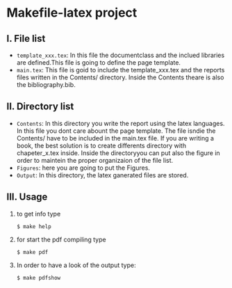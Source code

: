# Makefile-latex project  


I. File list
---------------
* ```template_xxx.tex```: In this file the documentclass and the inclued libraries are defined.This file is going to define the page template. 
* ```main.tex```: This file is goid to include the template_xxx.tex and the reports files written in the Contents/ directory. Inside the Contents theare is also the bibliography.bib.

II. Directory list
---------------
* ```Contents```:  In this directory you write the report using the latex languages. In this file you dont care abount the page template. The file isndie the Contents/ have  to be included in the main.tex file. If you are writing a book, the best solution is to create differents directory with chapeter_x.tex inside. Inside the directoryyou can put also the figure in order to maintein the proper organizaion of the file list.
* ```Figures```: here you are going to put the Figures.
* ```Output```: In this directory, the latex ganerated files are stored.

III. Usage
--------------
1. to get info type

	```
	$ make help
	```

2. for start the pdf compiling type

	```
	$ make pdf
	```

3. In order to have a look of the output type:

	```
	$ make pdfshow
	```



